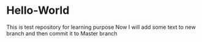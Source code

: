 # Hello-World
This is test repository for learning purpose
Now I will add some text to new branch and then commit it to Master branch
